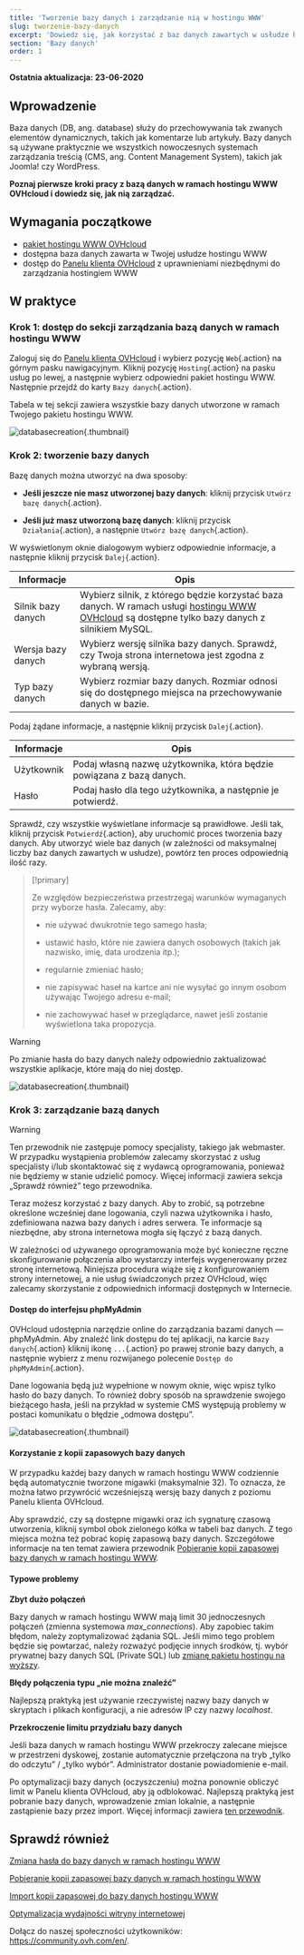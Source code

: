 ```yaml
---
title: 'Tworzenie bazy danych i zarządzanie nią w hostingu WWW'
slug: tworzenie-bazy-danych
excerpt: 'Dowiedz się, jak korzystać z baz danych zawartych w usłudze hostingu WWW OVHcloud'
section: 'Bazy danych'
order: 1
---
```


**Ostatnia aktualizacja: 23-06-2020**

## Wprowadzenie

Baza danych (DB, ang. database) służy do przechowywania tak zwanych elementów dynamicznych, takich jak komentarze lub artykuły. Bazy danych są używane praktycznie we wszystkich nowoczesnych systemach zarządzania treścią (CMS, ang. Content Management System), takich jak Joomla! czy WordPress.

**Poznaj pierwsze kroki pracy z bazą danych w ramach hostingu WWW OVHcloud i dowiedz się, jak nią zarządzać.**

## Wymagania początkowe

- [pakiet hostingu WWW OVHcloud](https://www.ovh.pl/hosting/)
- dostępna baza danych zawarta w Twojej usłudze hostingu WWW
- dostęp do [Panelu klienta OVHcloud](https://www.ovh.com/auth/?action=gotomanager) z uprawnieniami niezbędnymi do zarządzania hostingiem WWW 

## W praktyce

### Krok 1: dostęp do sekcji zarządzania bazą danych w ramach hostingu WWW

Zaloguj się do [Panelu klienta OVHcloud](https://www.ovh.com/auth/?action=gotomanager) i wybierz pozycję `Web`{.action} na górnym pasku nawigacyjnym. Kliknij pozycję `Hosting`{.action} na pasku usług po lewej, a następnie wybierz odpowiedni pakiet hostingu WWW. Następnie przejdź do karty `Bazy danych`{.action}.

Tabela w tej sekcji zawiera wszystkie bazy danych utworzone w ramach Twojego pakietu hostingu WWW.

![databasecreation](images/database-creation-step1.png){.thumbnail}

### Krok 2: tworzenie bazy danych

Bazę danych można utworzyć na dwa sposoby:

- **Jeśli jeszcze nie masz utworzonej bazy danych**\: kliknij przycisk `Utwórz bazę danych`{.action}.

- **Jeśli już masz utworzoną bazę danych**\: kliknij przycisk `Działania`{.action}, a następnie `Utwórz bazę danych`{.action}.

W wyświetlonym oknie dialogowym wybierz odpowiednie informacje, a następnie kliknij przycisk `Dalej`{.action}.

|Informacje|Opis|  
|---|---|  
|Silnik bazy danych|Wybierz silnik, z którego będzie korzystać baza danych. W ramach usługi [hostingu WWW OVHcloud](https://www.ovh.pl/hosting/) są dostępne tylko bazy danych z silnikiem MySQL.|  
|Wersja bazy danych|Wybierz wersję silnika bazy danych. Sprawdź, czy Twoja strona internetowa jest zgodna z wybraną wersją. |  
|Typ bazy danych|Wybierz rozmiar bazy danych. Rozmiar odnosi się do dostępnego miejsca na przechowywanie danych w bazie.|   

Podaj żądane informacje, a następnie kliknij przycisk `Dalej`{.action}.

|Informacje|Opis|   
|---|---|   
|Użytkownik|Podaj własną nazwę użytkownika, która będzie powiązana z bazą danych.|   
|Hasło|Podaj hasło dla tego użytkownika, a następnie je potwierdź.|   

Sprawdź, czy wszystkie wyświetlane informacje są prawidłowe. Jeśli tak, kliknij przycisk `Potwierdź`{.action}, aby uruchomić proces tworzenia bazy danych. Aby utworzyć wiele baz danych (w zależności od maksymalnej liczby baz danych zawartych w usłudze), powtórz ten proces odpowiednią ilość razy.

> [!primary]
>
> Ze względów bezpieczeństwa przestrzegaj warunków wymaganych przy wyborze hasła. Zalecamy, aby:
>
> - nie używać dwukrotnie tego samego hasła;
>
> - ustawić hasło, które nie zawiera danych osobowych (takich jak nazwisko, imię, data urodzenia itp.);
>
> - regularnie zmieniać hasło;
>
> - nie zapisywać haseł na kartce ani nie wysyłać go innym osobom używając Twojego adresu e-mail;
>
> - nie zachowywać haseł w przeglądarce, nawet jeśli zostanie wyświetlona taka propozycja.
>

> [!warning]
>Po zmianie hasła do bazy danych należy odpowiednio zaktualizować wszystkie aplikacje, które mają do niej dostęp.
>


![databasecreation](images/database-creation-step2.png){.thumbnail}

### Krok 3: zarządzanie bazą danych

> [!warning]
>Ten przewodnik nie zastępuje pomocy specjalisty, takiego jak webmaster. W przypadku wystąpienia problemów zalecamy skorzystać z usług specjalisty i/lub skontaktować się z wydawcą oprogramowania, ponieważ nie będziemy w stanie udzielić pomocy. Więcej informacji zawiera sekcja „Sprawdź również” tego przewodnika.
>

Teraz możesz korzystać z bazy danych. Aby to zrobić, są potrzebne określone wcześniej dane logowania, czyli nazwa użytkownika i hasło, zdefiniowana nazwa bazy danych i adres serwera. Te informacje są niezbędne, aby strona internetowa mogła się łączyć z bazą danych.

W zależności od używanego oprogramowania może być konieczne ręczne skonfigurowanie połączenia albo wystarczy interfejs wygenerowany przez stronę internetową. Niniejsza procedura wiąże się z konfigurowaniem strony internetowej, a nie usług świadczonych przez OVHcloud, więc zalecamy skorzystanie z odpowiednich informacji dostępnych w Internecie. 

#### Dostęp do interfejsu phpMyAdmin

OVHcloud udostępnia narzędzie online do zarządzania bazami danych — phpMyAdmin. Aby znaleźć link dostępu do tej aplikacji, na karcie `Bazy danych`{.action} kliknij ikonę `...`{.action} po prawej stronie bazy danych, a następnie wybierz z menu rozwijanego polecenie `Dostęp do phpMyAdmin`{.action}.

Dane logowania będą już wypełnione w nowym oknie, więc wpisz tylko hasło do bazy danych. To również dobry sposób na sprawdzenie swojego bieżącego hasła, jeśli na przykład w systemie CMS występują problemy w postaci komunikatu o błędzie „odmowa dostępu”.

![databasecreation](images/database-creation-step3.png){.thumbnail}


#### Korzystanie z kopii zapasowych bazy danych

W przypadku każdej bazy danych w ramach hostingu WWW codziennie będą automatycznie tworzone migawki (maksymalnie 32). To oznacza, że można łatwo przywrócić wcześniejszą wersję bazy danych z poziomu Panelu klienta OVHcloud. 

Aby sprawdzić, czy są dostępne migawki oraz ich sygnaturę czasową utworzenia, kliknij symbol obok zielonego kółka w tabeli baz danych. Z tego miejsca można też pobrać kopię zapasową bazy danych. Szczegółowe informacje na ten temat zawiera przewodnik [Pobieranie kopii zapasowej bazy danych w ramach hostingu WWW](../eksport-bazy-danych/).

#### Typowe problemy

**Zbyt dużo połączeń**

Bazy danych w ramach hostingu WWW mają limit 30 jednoczesnych połączeń (zmienna systemowa *max_connections*). Aby zapobiec takim błędom, należy zoptymalizować żądania SQL. Jeśli mimo tego problem będzie się powtarzać, należy rozważyć podjęcie innych środków, tj. wybór prywatnej bazy danych SQL (Private SQL) lub [zmianę pakietu hostingu na wyższy](https://www.ovh.pl/hosting/jaki_hosting_wybrac.xml). 

**Błędy połączenia typu „nie można znaleźć”**

Najlepszą praktyką jest używanie rzeczywistej nazwy bazy danych w skryptach i plikach konfiguracji, a nie adresów IP czy nazwy _localhost_.

**Przekroczenie limitu przydziału bazy danych**

Jeśli baza danych w ramach hostingu WWW przekroczy zalecane miejsce w przestrzeni dyskowej, zostanie automatycznie przełączona na tryb „tylko do odczytu” / „tylko wybór”. Administrator dostanie powiadomienie e-mail.

Po optymalizacji bazy danych (oczyszczeniu) można ponownie obliczyć limit w Panelu klienta OVHcloud, aby ją odblokować. Najlepszą praktyką jest pobranie bazy danych, wprowadzenie zmian lokalnie, a następnie zastąpienie bazy przez import. Więcej informacji zawiera [ten przewodnik](../hosting_www_przewodnik_dotyczacy_optymalizacji_wydajnosci_strony/).


## Sprawdź również

[Zmiana hasła do bazy danych w ramach hostingu WWW](../zmiana-hasla-do-bazy-danych/)

[Pobieranie kopii zapasowej bazy danych w ramach hostingu WWW](../eksport-bazy-danych/)

[Import kopii zapasowej do bazy danych hostingu WWW](../hosting_www_importowanie_bazy_danych_mysql/)

[Optymalizacja wydajności witryny internetowej](../hosting_www_przewodnik_dotyczacy_optymalizacji_wydajnosci_strony/)

Dołącz do naszej społeczności użytkowników: <https://community.ovh.com/en/>.
